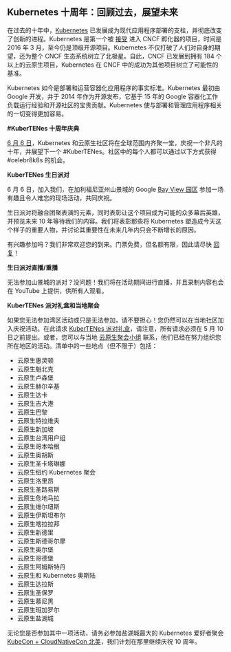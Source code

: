 ## Kubernetes 十周年：回顾过去，展望未来

在过去的十年中，[Kubernetes](http://kubernetes.io) 已发展成为现代应用程序部署的支柱，并彻底改变了创新的进程。Kubernetes 是第一个被 [接受](https://www.cncf.io/announcements/2016/03/10/cloud-native-computing-foundation-accepts-kubernetes-as-first-hosted-project-technical-oversight-committee-elected/) 进入 CNCF 孵化器的项目，时间是 2016 年 3 月，至今仍是顶级开源项目。Kubernetes 不仅打破了人们对自身的期望，还为整个 CNCF 生态系统树立了北极星。自此，CNCF 已发展到拥有 184 个以上的云原生项目，Kubernetes 在 CNCF 中的成功为其他项目树立了可能性的基准。

Kubernetes 如今是部署和运营容器化应用程序的事实标准。Kubernetes 最初由 Google 开发，并于 2014 年作为开源发布，它基于 15 年的 Google 容器化工作负载运行经验和开源社区的宝贵贡献。Kubernetes 使与部署和管理应用程序相关的一切变得更加容易。

**#KuberTENes 十周年庆典**

[6 月 6 日](https://events.linuxfoundation.org/kuber10es-birthday-bash/)，Kubernetes 和云原生社区将在全球范围内齐聚一堂，庆祝一个非凡的十年，并展望下一个 #KuberTENes。社区中的每个人都可以通过以下方式获得 #celebr8k8s 的机会。

**KuberTENes 生日派对**

6 月 6 日，加入我们，在加利福尼亚州山景城的 Google [Bay View 园区](https://realestate.withgoogle.com/bayview) 参加一场有趣且令人难忘的现场活动，共同庆祝。

生日派对将融合团聚表演的元素，同时表彰让这个项目成为可能的众多幕后英雄，并预览未来 10 年等待我们的内容。我们将表彰那些将 Kubernetes 塑造成今天这个样子的重要人物，并讨论其重要性在未来几年内只会不断增长的原因。

有兴趣参加吗？我们非常欢迎您的到来。门票免费，但名额有限，因此请尽快 [回复](https://events.linuxfoundation.org/kuber10es-birthday-bash/)！

**生日派对直播/重播**

无法参加山景城的派对？没问题！我们将在活动期间进行直播，并且录制内容也会在 YouTube 上提供，供所有人观看。

**KuberTENes 派对礼盒和当地聚会**

如果您无法参加湾区活动或只是无法参加，请不要担心！您仍然可以在当地社区加入庆祝活动。在此请求 [KuberTENes 派对礼盒](https://share.hsforms.com/1feeTKzUpRqm5lnnifbqOXQ4tvhy?__hstc=160532258.e00e885cf17bfdbb3d74d6b37932e9de.1698502436143.1713989333711.1714401664068.20&__hssc=160532258.1.1714401664068&__hsfp=1717932986)，请注意，所有请求必须在 5 月 10 日之前提出。或者，您可以与当地 [云原生聚会小组](http://community.cncf.io) 联系，他们已经在努力组织您所在地区的活动。清单中的一些地点（但不限于）包括：

- 云原生惠灵顿
- 云原生魁北克
- 云原生卢森堡
- 云原生赫尔辛基
- 云原生达卡
- 云原生吉大港
- 云原生巴黎
- 云原生特拉维夫
- 云原生新加坡
- 云原生台湾用户组
- 云原生哥本哈根
- 云原生奥胡斯
- 云原生圣卡塔琳娜
- 云原生纽约 Kubernetes 聚会
- 云原生洛里昂
- 云原生圣路易斯
- 云原生危地马拉
- 云原生维尔纽斯
- 云原生伊斯坦布尔
- 云原生喀拉拉邦
- 云原生新德里
- 云原生斯德哥尔摩
- 云原生奥尔堡
- 云原生哥德堡
- 云原生阿姆斯特丹
- 云原生和 Kubernetes 奥斯陆
- 云原生达拉斯
- 云原生圣保罗
- 云原生慕尼黑
- 云原生班加罗尔
- 云原生盐湖城

无论您是否参加其中一项活动，请务必参加盐湖城最大的 Kubernetes 爱好者聚会 [KubeCon + CloudNativeCon 北美](https://events.linuxfoundation.org/kubecon-cloudnativecon-north-america/)，我们计划在那里继续庆祝 10 周年。